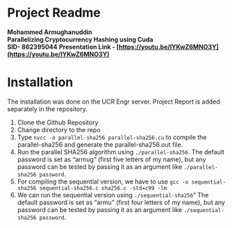
# Project Readme
**Mohammed Armughanuddin**\
**Parallelizing Cryptocurrency Hashing using Cuda**\
**SID- 862395044**
**Presentation Link - [https://youtu.be/IYKwZ6MNO3Y](https://youtu.be/IYKwZ6MNO3Y)**

# Installation

The installation was done on the UCR Engr server. Project Report is added separately in the repository.

1.	Clone the Github Repository
2.	Change directory to the repo
3.	Type `nvcc -o parallel-sha256 parallel-sha256.cu` to compile the parallel-sha256 and generate the parallel-sha256.out file.
4.	Run the parallel SHA256 algorithm using `./parallel-sha256`. The default password is set as “armug” (first five letters of my name), but any password can be tested by passing it as an argument like `./parallel-sha256 password`.
5.	For compiling the sequential version, we have to use `gcc -o sequential-sha256 sequential-sha256.c sha256.c -std=c99 -lm`
6.	We can run the sequential version using `./sequential-sha256`” The default password is set as “armu” (first four letters of my name), but any password can be tested by passing it as an argument like `./sequential-sha256 password`.
